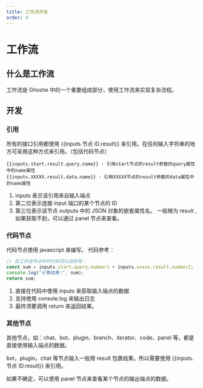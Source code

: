 ```yaml
---
title: 工作流开发
order: 4
---
```


# 工作流

## 什么是工作流

工作流是 Ghostie 中的一个重要组成部分，使用工作流来实现复杂流程。

## 开发

### 引用

所有的接口引用都使用 <span v-pre>{{inputs.节点 ID.result}}</span> 来引用。在任何输入字符串的地方可采用这种方式来引用。（包括代码节点）

```
{{inputs.start.result.query.name}} - 引用start节点的result参数的query属性中的name属性
{{inputs.XXXXX.result.data.name}} - 引用XXXXX节点的result参数的data属性中的name属性
```

1. inputs 表示该引用来自输入端点
2. 第二位表示连接 input 端口的某个节点的 ID
3. 第三位表示该节点 outputs 中的 JSON 对象的嵌套属性名。 一般根为 result , 如果获取不到，可以通过 panel 节点来查看。

### 代码节点

代码节点使用 javascript 来编写。
代码参考：

```js
// 在工作流节点中的代码可以这样写：
const sum = inputs.start.query.number1 + inputs.xxxxx.result.number2;
console.log("计算结果:", sum);
return sum;
```

1. 直接在代码中使用 inputs 来获取输入端点的数据
2. 支持使用 console.log 来输出日志
3. 最终须要调用 return 来返回结果。

### 其他节点

其他节点，如：chat、bot、plugin、branch、iterator、code、panel 等，都是直接使用输入端点的数据。

bot，plugin，chat 等节点输入一般用 result 包裹结果。所以需要使用 <span v-pre>{{inputs.节点 ID.result}}</span> 来引用。

如果不确定，可以使用 panel 节点来查看某个节点的输出端点的数据。
